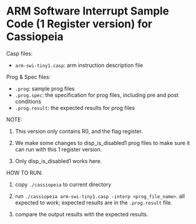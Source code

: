 # ARM Software Interrupt Sample Code (1 Register version) for Cassiopeia

Casp files:
* `arm-swi-tiny1.casp`: arm instruction description file

Prog & Spec files:
* `.prog`: sample prog files
* `.prog.spec`: the specification for prog files, including pre and post conditions
* `.prog.result`: the expected results for prog files

NOTE:
1. This version only contains R0, and the flag register.

2. We make some changes to disp_is_disabled1 prog files to make sure it can run with this 1 register version.

3. Only disp_is_disabled1 works here.

HOW TO RUN:
1. copy `./cassiopeia` to current directory

2. run `./cassiopeia arm-swi-tiny1.casp -interp <prog_file_name>`. all expected to work; expected results are in the `.prog.result` file.

3. compare the output results with the expected results.

